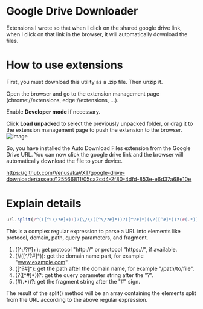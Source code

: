 # Google Drive Downloader
Extensions I wrote so that when I click on the shared google drive link, when I click on that link in the browser, it will automatically download the files.

# How to use extensions
First, you must download this utility as a .zip file. Then unzip it.

Open the browser and go to the extension management page (chrome://extensions, edge://extensions, ...).

Enable **Developer mode** if necessary.

Click **Load unpacked** to select the previously unpacked folder, or drag it to the extension management page to push the extension to the browser.
![image](https://github.com/VenusakaVXT/google-drive-downloader/assets/125566811/33db0b3d-19cf-494c-b1f6-d7b3aa909617)

So, you have installed the Auto Download Files extension from the Google Drive URL. You can now click the google drive link and the browser will automatically download the file to your device.

https://github.com/VenusakaVXT/google-drive-downloader/assets/125566811/05ca2cd4-2f80-4dfd-853e-e6d37a68e10e

# Explain details
```javascript 
url.split(/^(([^:\/?#]+):)?(\/\/([^\/?#]*))?([^?#]*)(\?([^#]*))?(#(.*))?/)
```

This is a complex regular expression to parse a URL into elements like protocol, domain, path, query parameters, and fragment.

1. ([^:\/?#]+): get protocol "http://" or protocol "https://", if available.
2. (\/\/([^\/?#]*)): get the domain name part, for example "www.example.com".
3. ([^?#]*): get the path after the domain name, for example "/path/to/file".
4. (\?([^#]*))?: get the query parameter string after the "?".
5. (#(.*))?: get the fragment string after the "#" sign.

The result of the split() method will be an array containing the elements split from the URL according to the above regular expression.



